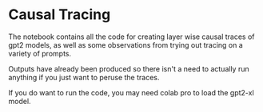 # Causal Tracing

The notebook contains all the code for creating layer wise causal traces of gpt2 models, as well as some observations from trying out tracing on a variety of prompts.

Outputs have already been produced so there isn't a need to actually run anything if you just want to peruse the traces.

If you do want to run the code, you may need colab pro to load the gpt2-xl model. 
